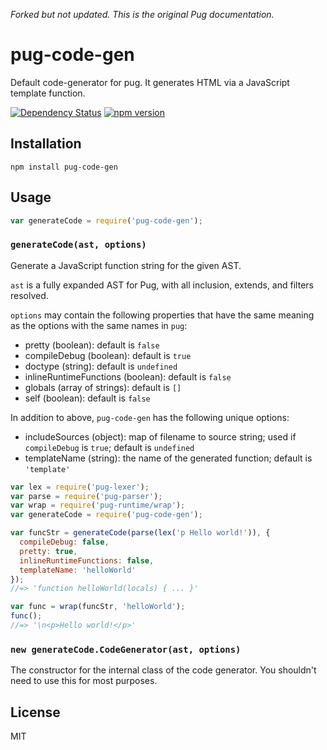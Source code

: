 *Forked but not updated. This is the original Pug documentation.*

# pug-code-gen

Default code-generator for pug.  It generates HTML via a JavaScript template function.

<!-- [![Build Status](https://img.shields.io/travis/pugjs/pug-code-gen/master.svg)](https://travis-ci.org/pugjs/pug-code-gen) -->
[![Dependency Status](https://img.shields.io/david/pugjs/pug-code-gen.svg)](https://david-dm.org/pugjs/pug-code-gen)
[![npm version](https://img.shields.io/npm/v/pug-code-gen.svg)](https://www.npmjs.org/package/pug-code-gen)

## Installation

    npm install pug-code-gen

## Usage

```js
var generateCode = require('pug-code-gen');
```

### `generateCode(ast, options)`

Generate a JavaScript function string for the given AST.

`ast` is a fully expanded AST for Pug, with all inclusion, extends, and filters resolved.

`options` may contain the following properties that have the same meaning as the options with the same names in `pug`:

 - pretty (boolean): default is `false`
 - compileDebug (boolean): default is `true`
 - doctype (string): default is `undefined`
 - inlineRuntimeFunctions (boolean): default is `false`
 - globals (array of strings): default is `[]`
 - self (boolean): default is `false`

In addition to above, `pug-code-gen` has the following unique options:

 - includeSources (object): map of filename to source string; used if `compileDebug` is `true`; default is `undefined`
 - templateName (string): the name of the generated function; default is `'template'`

```js
var lex = require('pug-lexer');
var parse = require('pug-parser');
var wrap = require('pug-runtime/wrap');
var generateCode = require('pug-code-gen');

var funcStr = generateCode(parse(lex('p Hello world!')), {
  compileDebug: false,
  pretty: true,
  inlineRuntimeFunctions: false,
  templateName: 'helloWorld'
});
//=> 'function helloWorld(locals) { ... }'

var func = wrap(funcStr, 'helloWorld');
func();
//=> '\n<p>Hello world!</p>'
```

### `new generateCode.CodeGenerator(ast, options)`

The constructor for the internal class of the code generator. You shouldn't need to use this for most purposes.

## License

  MIT
